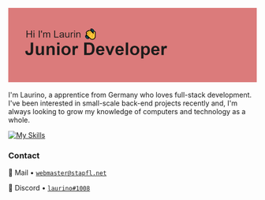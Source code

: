 ![Header](https://github.com/Laurino108/laurino108/blob/main/header.png?raw=true)

I'm Laurino, a apprentice from Germany who loves full-stack development. I've been interested in small-scale back-end projects recently and, I'm always looking to grow my knowledge of computers and technology as a whole.

[![My Skills](https://skillicons.dev/icons?i=js,nodejs,html,css,idea,visualstudio,vscode,ps,ae,discord)](https://skillicons.dev)

### Contact

📧 Mail • [`webmaster@stapfl.net`](mailto:laurin@stapfl.net)  

💬 Discord • [`laurino#1008`](https://discord.com/users/842752885602254906) 
